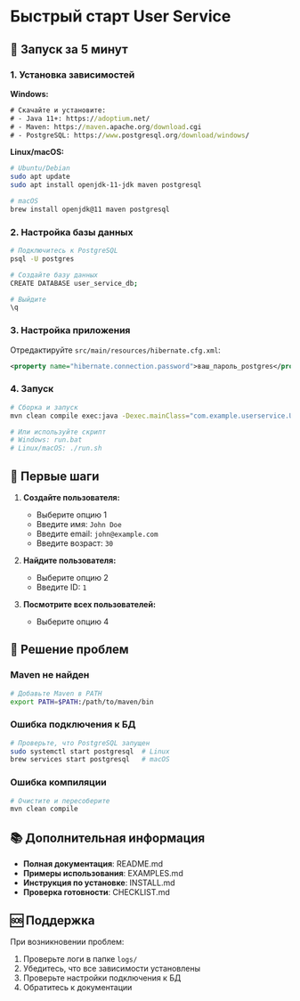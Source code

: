 # Быстрый старт User Service

## 🚀 Запуск за 5 минут

### 1. Установка зависимостей

**Windows:**
```cmd
# Скачайте и установите:
# - Java 11+: https://adoptium.net/
# - Maven: https://maven.apache.org/download.cgi
# - PostgreSQL: https://www.postgresql.org/download/windows/
```

**Linux/macOS:**
```bash
# Ubuntu/Debian
sudo apt update
sudo apt install openjdk-11-jdk maven postgresql

# macOS
brew install openjdk@11 maven postgresql
```

### 2. Настройка базы данных

```bash
# Подключитесь к PostgreSQL
psql -U postgres

# Создайте базу данных
CREATE DATABASE user_service_db;

# Выйдите
\q
```

### 3. Настройка приложения

Отредактируйте `src/main/resources/hibernate.cfg.xml`:
```xml
<property name="hibernate.connection.password">ваш_пароль_postgres</property>
```

### 4. Запуск

```bash
# Сборка и запуск
mvn clean compile exec:java -Dexec.mainClass="com.example.userservice.UserServiceApplication"

# Или используйте скрипт
# Windows: run.bat
# Linux/macOS: ./run.sh
```

## 🎯 Первые шаги

1. **Создайте пользователя:**
   - Выберите опцию 1
   - Введите имя: `John Doe`
   - Введите email: `john@example.com`
   - Введите возраст: `30`

2. **Найдите пользователя:**
   - Выберите опцию 2
   - Введите ID: `1`

3. **Посмотрите всех пользователей:**
   - Выберите опцию 4

## 🔧 Решение проблем

### Maven не найден
```bash
# Добавьте Maven в PATH
export PATH=$PATH:/path/to/maven/bin
```

### Ошибка подключения к БД
```bash
# Проверьте, что PostgreSQL запущен
sudo systemctl start postgresql  # Linux
brew services start postgresql   # macOS
```

### Ошибка компиляции
```bash
# Очистите и пересоберите
mvn clean compile
```

## 📚 Дополнительная информация

- **Полная документация**: README.md
- **Примеры использования**: EXAMPLES.md
- **Инструкция по установке**: INSTALL.md
- **Проверка готовности**: CHECKLIST.md

## 🆘 Поддержка

При возникновении проблем:
1. Проверьте логи в папке `logs/`
2. Убедитесь, что все зависимости установлены
3. Проверьте настройки подключения к БД
4. Обратитесь к документации
